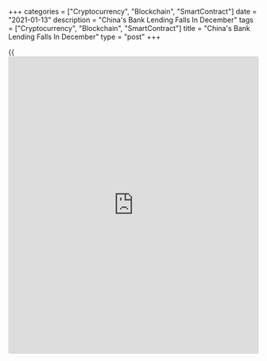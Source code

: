 +++
categories = ["Cryptocurrency", "Blockchain", "SmartContract"]
date = "2021-01-13"
description = "China's Bank Lending Falls In December"
tags = ["Cryptocurrency", "Blockchain", "SmartContract"]
title = "China's Bank Lending Falls In December"
type = "post"
+++

{{<iframe id="large-banner" src="https://www.bounty.group/#slide=11.0" width="100%" height="600" scrolling="no" style="border: 0px solid rgb(216, 221, 230); border-radius: 3px;">}}

China's bank lending declined in December from the previous month, the
People's Bank of China reported Tuesday.  
  
Bank lending fell slightly to CNY 1.26 trillion in December, but was
above economists' forecast of CNY 1.22 trillion.

Total social financing, a broad measure of credit and liquidity in the
[economy][1], decreased to CNY 1.72 trillion at the end of the year,
while economists had forecast it to rise to CNY 2.2 trillion.

M2 money supply grew at a slower pace of 10.1 percent annually.
Economists had forecast an annual growth of 10.5 percent.

The credit growth is likely to drop back further in the coming months as
the PBoC continues to focus on reining in financial risks now that the
economy is back on track, Julian Evans-Pritchard and Sheana Yue,
economists at Capital Economics, said.

For comments and feedback [contact](https://www.playgroundfx.com/contact/): editorial@rtt[news](https://www.letsplayfx.com/blog/forex-news-website/).com

[Economic News][1]

 **What parts of the world are seeing the best (and worst) economic
performances lately? Click[here][2] to check out our [Econ Scorecard][2]
and find out! See up-to-the-moment [ranking](https://www.playgroundfx.com/blog/crypto-exchange-ranking/)s for the best and worst
performers in [GDP][3], [unemployment rate][4], [inflation][5] and much
more.**

   1. www.rtt[news](https://www.letsplayfx.com/blog/forex-news-website/).com/Content/EconomicNews.aspx
   2. www.rtt[news](https://www.letsplayfx.com/blog/forex-news-website/).com/economic-scorecard/world-rank/retail-sales/highest-performance.aspx
   3. www.rtt[news](https://www.letsplayfx.com/blog/forex-news-website/).com/economic-scorecard/world-rank/GDP/highest-performance.aspx
   4. www.rtt[news](https://www.letsplayfx.com/blog/forex-news-website/).com/economic-scorecard/world-rank/unemployment-rate/lowest-performance.aspx
   5. www.rtt[news](https://www.letsplayfx.com/blog/forex-news-website/).com/economic-scorecard/world-rank/CPI/highest-performance.aspx